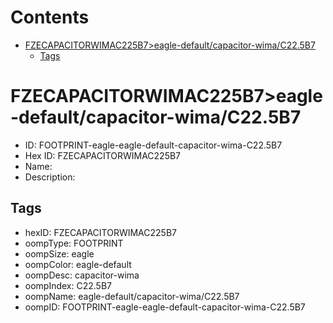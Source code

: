 



Contents
========

* [FZECAPACITORWIMAC225B7>eagle-default/capacitor-wima/C22.5B7](#fzecapacitorwimac225b7eagle-defaultcapacitor-wimac225b7)
	* [Tags](#tags)

# FZECAPACITORWIMAC225B7>eagle-default/capacitor-wima/C22.5B7

- ID: FOOTPRINT-eagle-eagle-default-capacitor-wima-C22.5B7
- Hex ID: FZECAPACITORWIMAC225B7
- Name: 
- Description: 

## Tags

- hexID: FZECAPACITORWIMAC225B7
- oompType: FOOTPRINT
- oompSize: eagle
- oompColor: eagle-default
- oompDesc: capacitor-wima
- oompIndex: C22.5B7
- oompName: eagle-default/capacitor-wima/C22.5B7
- oompID: FOOTPRINT-eagle-eagle-default-capacitor-wima-C22.5B7
